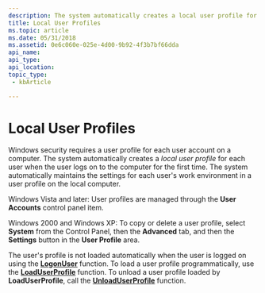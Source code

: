 ```yaml
---
description: The system automatically creates a local user profile for each user when the user logs on to the computer for the first time. The system automatically maintains the settings for each user's work environment in a user profile on the local computer.
title: Local User Profiles
ms.topic: article
ms.date: 05/31/2018
ms.assetid: 0e6c060e-025e-4d00-9b92-4f3b7bf66dda
api_name: 
api_type: 
api_location: 
topic_type: 
 - kbArticle

---
```


# Local User Profiles

Windows security requires a user profile for each user account on a computer. The system automatically creates a *local user profile* for each user when the user logs on to the computer for the first time. The system automatically maintains the settings for each user's work environment in a user profile on the local computer.

Windows Vista and later: User profiles are managed through the **User Accounts** control panel item.

Windows 2000 and Windows XP: To copy or delete a user profile, select **System** from the Control Panel, then the **Advanced** tab, and then the **Settings** button in the **User Profile** area.

The user's profile is not loaded automatically when the user is logged on using the [**LogonUser**](/windows/win32/api/winbase/nf-winbase-logonusera) function. To load a user profile programmatically, use the [**LoadUserProfile**](/windows/desktop/api/Userenv/nf-userenv-loaduserprofilea) function. To unload a user profile loaded by **LoadUserProfile**, call the [**UnloadUserProfile**](/windows/desktop/api/Userenv/nf-userenv-unloaduserprofile) function.

 

 
